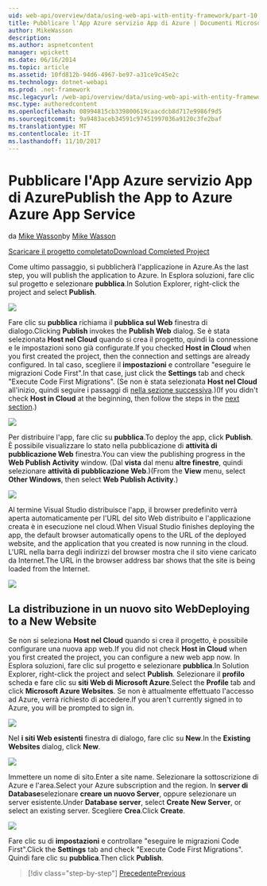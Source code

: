 ```yaml
---
uid: web-api/overview/data/using-web-api-with-entity-framework/part-10
title: Pubblicare l'App Azure servizio App di Azure | Documenti Microsoft
author: MikeWasson
description: 
ms.author: aspnetcontent
manager: wpickett
ms.date: 06/16/2014
ms.topic: article
ms.assetid: 10fd812b-94d6-4967-be97-a31ce9c45e2c
ms.technology: dotnet-webapi
ms.prod: .net-framework
msc.legacyurl: /web-api/overview/data/using-web-api-with-entity-framework/part-10
msc.type: authoredcontent
ms.openlocfilehash: 08994815cb339800619caacdcb8d717e9986f9d5
ms.sourcegitcommit: 9a9483aceb34591c97451997036a9120c3fe2baf
ms.translationtype: MT
ms.contentlocale: it-IT
ms.lasthandoff: 11/10/2017
---
```

<a name="publish-the-app-to-azure-azure-app-service"></a><span data-ttu-id="d873f-102">Pubblicare l'App Azure servizio App di Azure</span><span class="sxs-lookup"><span data-stu-id="d873f-102">Publish the App to Azure Azure App Service</span></span>
====================
<span data-ttu-id="d873f-103">da [Mike Wasson](https://github.com/MikeWasson)</span><span class="sxs-lookup"><span data-stu-id="d873f-103">by [Mike Wasson](https://github.com/MikeWasson)</span></span>

[<span data-ttu-id="d873f-104">Scaricare il progetto completato</span><span class="sxs-lookup"><span data-stu-id="d873f-104">Download Completed Project</span></span>](https://github.com/MikeWasson/BookService)

<span data-ttu-id="d873f-105">Come ultimo passaggio, si pubblicherà l'applicazione in Azure.</span><span class="sxs-lookup"><span data-stu-id="d873f-105">As the last step, you will publish the application to Azure.</span></span> <span data-ttu-id="d873f-106">In Esplora soluzioni, fare clic sul progetto e selezionare **pubblica**.</span><span class="sxs-lookup"><span data-stu-id="d873f-106">In Solution Explorer, right-click the project and select **Publish**.</span></span>

![](part-10/_static/image1.png)

<span data-ttu-id="d873f-107">Fare clic su **pubblica** richiama il **pubblica sul Web** finestra di dialogo.</span><span class="sxs-lookup"><span data-stu-id="d873f-107">Clicking **Publish** invokes the **Publish Web** dialog.</span></span> <span data-ttu-id="d873f-108">Se è stata selezionata **Host nel Cloud** quando si crea il progetto, quindi la connessione e le impostazioni sono già configurate.</span><span class="sxs-lookup"><span data-stu-id="d873f-108">If you checked **Host in Cloud** when you first created the project, then the connection and settings are already configured.</span></span> <span data-ttu-id="d873f-109">In tal caso, scegliere il **impostazioni** e controllare &quot;eseguire le migrazioni Code First&quot;.</span><span class="sxs-lookup"><span data-stu-id="d873f-109">In that case, just click the **Settings** tab and check &quot;Execute Code First Migrations&quot;.</span></span> <span data-ttu-id="d873f-110">(Se non è stata selezionata **Host nel Cloud** all'inizio, quindi seguire i passaggi di [nella sezione successiva](#new-website).)</span><span class="sxs-lookup"><span data-stu-id="d873f-110">(If you didn't check **Host in Cloud** at the beginning, then follow the steps in the [next section](#new-website).)</span></span>

[![](part-10/_static/image3.png)](part-10/_static/image2.png)

<span data-ttu-id="d873f-111">Per distribuire l'app, fare clic su **pubblica**.</span><span class="sxs-lookup"><span data-stu-id="d873f-111">To deploy the app, click **Publish**.</span></span> <span data-ttu-id="d873f-112">È possibile visualizzare lo stato nella pubblicazione di **attività di pubblicazione Web** finestra.</span><span class="sxs-lookup"><span data-stu-id="d873f-112">You can view the publishing progress in the **Web Publish Activity** window.</span></span> <span data-ttu-id="d873f-113">(Dal **vista** dal menu **altre finestre**, quindi selezionare **attività di pubblicazione Web**.)</span><span class="sxs-lookup"><span data-stu-id="d873f-113">(From the **View** menu, select **Other Windows**, then select **Web Publish Activity**.)</span></span>

![](part-10/_static/image4.png)

<span data-ttu-id="d873f-114">Al termine Visual Studio distribuisce l'app, il browser predefinito verrà aperta automaticamente per l'URL del sito Web distribuito e l'applicazione creata è in esecuzione nel cloud.</span><span class="sxs-lookup"><span data-stu-id="d873f-114">When Visual Studio finishes deploying the app, the default browser automatically opens to the URL of the deployed website, and the application that you created is now running in the cloud.</span></span> <span data-ttu-id="d873f-115">L'URL nella barra degli indirizzi del browser mostra che il sito viene caricato da Internet.</span><span class="sxs-lookup"><span data-stu-id="d873f-115">The URL in the browser address bar shows that the site is being loaded from the Internet.</span></span>

[![](part-10/_static/image6.png)](part-10/_static/image5.png)

<a id="new-website"></a>
## <a name="deploying-to-a-new-website"></a><span data-ttu-id="d873f-116">La distribuzione in un nuovo sito Web</span><span class="sxs-lookup"><span data-stu-id="d873f-116">Deploying to a New Website</span></span>

<span data-ttu-id="d873f-117">Se non si seleziona **Host nel Cloud** quando si crea il progetto, è possibile configurare una nuova app web.</span><span class="sxs-lookup"><span data-stu-id="d873f-117">If you did not check **Host in Cloud** when you first created the project, you can configure a new web app now.</span></span> <span data-ttu-id="d873f-118">In Esplora soluzioni, fare clic sul progetto e selezionare **pubblica**.</span><span class="sxs-lookup"><span data-stu-id="d873f-118">In Solution Explorer, right-click the project and select **Publish**.</span></span> <span data-ttu-id="d873f-119">Selezionare il **profilo** scheda e fare clic su **siti Web di Microsoft Azure**.</span><span class="sxs-lookup"><span data-stu-id="d873f-119">Select the **Profile** tab and click **Microsoft Azure Websites**.</span></span> <span data-ttu-id="d873f-120">Se non è attualmente effettuato l'accesso ad Azure, verrà richiesto di accedere.</span><span class="sxs-lookup"><span data-stu-id="d873f-120">If you aren't currently signed in to Azure, you will be prompted to sign in.</span></span>

[![](part-10/_static/image8.png)](part-10/_static/image7.png)

<span data-ttu-id="d873f-121">Nel **i siti Web esistenti** finestra di dialogo, fare clic su **New**.</span><span class="sxs-lookup"><span data-stu-id="d873f-121">In the **Existing Websites** dialog, click **New**.</span></span>

![](part-10/_static/image9.png)

<span data-ttu-id="d873f-122">Immettere un nome di sito.</span><span class="sxs-lookup"><span data-stu-id="d873f-122">Enter a site name.</span></span> <span data-ttu-id="d873f-123">Selezionare la sottoscrizione di Azure e l'area.</span><span class="sxs-lookup"><span data-stu-id="d873f-123">Select your Azure subscription and the region.</span></span> <span data-ttu-id="d873f-124">In **server di Database**selezionare **creare un nuovo Server**, oppure selezionare un server esistente.</span><span class="sxs-lookup"><span data-stu-id="d873f-124">Under **Database server**, select **Create New Server**, or select an existing server.</span></span> <span data-ttu-id="d873f-125">Scegliere **Crea**.</span><span class="sxs-lookup"><span data-stu-id="d873f-125">Click **Create**.</span></span>

[![](part-10/_static/image11.png)](part-10/_static/image10.png)

<span data-ttu-id="d873f-126">Fare clic su di **impostazioni** e controllare &quot;eseguire le migrazioni Code First&quot;.</span><span class="sxs-lookup"><span data-stu-id="d873f-126">Click the **Settings** tab and check &quot;Execute Code First Migrations&quot;.</span></span> <span data-ttu-id="d873f-127">Quindi fare clic su **pubblica**.</span><span class="sxs-lookup"><span data-stu-id="d873f-127">Then click **Publish**.</span></span>

>[!div class="step-by-step"]
[<span data-ttu-id="d873f-128">Precedente</span><span class="sxs-lookup"><span data-stu-id="d873f-128">Previous</span></span>](part-9.md)
